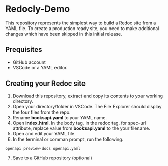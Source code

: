 # Redocly-Demo
This repository represents the simplest way to build a Redoc site from a YAML file. To create a production ready site, you need to make additional changes which have been skipped in this initial release.

## Prequisites
- GitHub account
- VSCode or a YAML editor.

## Creating your Redoc site
1. Download this repository, extract and copy its contents to your working directory.
2. Open your directory/folder in VSCode. The File Explorer should display the four files from the repo.
3. Rename **booksapi.yaml** to your YAML name.
4. Open **index.html**. In the body tag, in the redoc tag, for spec-url attribute, replace value from **booksapi.yaml** to the your filename.
5. Open and edit your YAML file.
6. In the terminal or comman prompt, run the following.
```
openapi preview-docs openapi.yaml
```
7. Save to a GitHub repository (optional)
